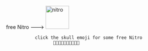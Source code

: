 free Nitro ---> [<a href="https://emoji.gg/emoji/9001-nitro"><img src="https://cdn3.emoji.gg/emojis/9001-nitro.png" width="64px" height="64px" alt="nitro"></a>](https://www.youtube.com/watch?v=xvFZjo5PgG0)
       
               click the skull emoji for some free Nitro
                      💯💯💯💯💯💯💯💯💯💯
